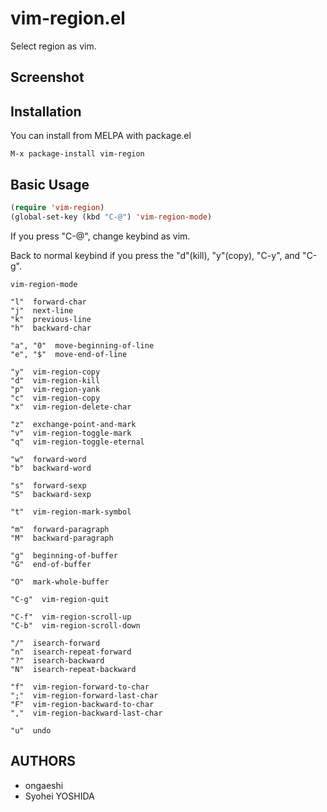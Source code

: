# vim-region.el

Select region as vim.

## Screenshot

## Installation
You can install from MELPA with package.el

```
M-x package-install vim-region
```

## Basic Usage
```lisp
(require 'vim-region)
(global-set-key (kbd "C-@") 'vim-region-mode)
```

If you press "C-@", change keybind as vim.

Back to normal keybind if you press the "d"(kill), "y"(copy), "C-y", and "C-g".

```
vim-region-mode

"l"  forward-char
"j"  next-line
"k"  previous-line
"h"  backward-char

"a", "0"  move-beginning-of-line
"e", "$"  move-end-of-line

"y"  vim-region-copy
"d"  vim-region-kill
"p"  vim-region-yank
"c"  vim-region-copy
"x"  vim-region-delete-char

"z"  exchange-point-and-mark
"v"  vim-region-toggle-mark
"q"  vim-region-toggle-eternal

"w"  forward-word
"b"  backward-word

"s"  forward-sexp
"S"  backward-sexp

"t"  vim-region-mark-symbol

"m"  forward-paragraph
"M"  backward-paragraph

"g"  beginning-of-buffer
"G"  end-of-buffer

"O"  mark-whole-buffer

"C-g"  vim-region-quit

"C-f"  vim-region-scroll-up
"C-b"  vim-region-scroll-down

"/"  isearch-forward
"n"  isearch-repeat-forward
"?"  isearch-backward
"N"  isearch-repeat-backward

"f"  vim-region-forward-to-char
";"  vim-region-forward-last-char
"F"  vim-region-backward-to-char
","  vim-region-backward-last-char

"u"  undo
```

## AUTHORS
- ongaeshi
- Syohei YOSHIDA
